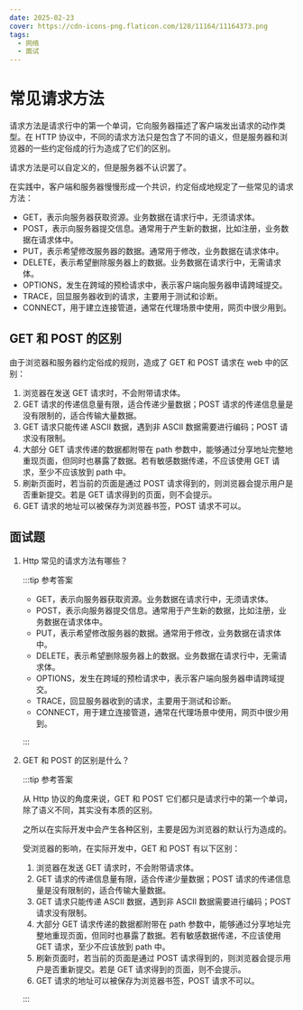 ```yaml
---
date: 2025-02-23
cover: https://cdn-icons-png.flaticon.com/128/11164/11164373.png
tags:
  - 网络
  - 面试
---
```


# 常见请求方法

请求方法是请求行中的第一个单词，它向服务器描述了客户端发出请求的动作类型。在 HTTP 协议中，不同的请求方法只是包含了不同的语义，但是服务器和浏览器的一些约定俗成的行为造成了它们的区别。

请求方法是可以自定义的，但是服务器不认识罢了。

在实践中，客户端和服务器慢慢形成一个共识，约定俗成地规定了一些常见的请求方法：

- GET，表示向服务器获取资源。业务数据在请求行中，无须请求体。
- POST，表示向服务器提交信息。通常用于产生新的数据，比如注册，业务数据在请求体中。
- PUT，表示希望修改服务器的数据。通常用于修改，业务数据在请求体中。
- DELETE，表示希望删除服务器上的数据。业务数据在请求行中，无需请求体。
- OPTIONS，发生在跨域的预检请求中，表示客户端向服务器申请跨域提交。
- TRACE，回显服务器收到的请求，主要用于测试和诊断。
- CONNECT，用于建立连接管道，通常在代理场景中使用，网页中很少用到。

## GET 和 POST 的区别

由于浏览器和服务器约定俗成的规则，造成了 GET 和 POST 请求在 web 中的区别：

1. 浏览器在发送 GET 请求时，不会附带请求体。
2. GET 请求的传递信息量有限，适合传递少量数据；POST 请求的传递信息量是没有限制的，适合传输大量数据。
3. GET 请求只能传递 ASCII 数据，遇到非 ASCII 数据需要进行编码；POST 请求没有限制。
4. 大部分 GET 请求传递的数据都附带在 path 参数中，能够通过分享地址完整地重现页面，但同时也暴露了数据。若有敏感数据传递，不应该使用 GET 请求，至少不应该放到 path 中。
5. 刷新页面时，若当前的页面是通过 POST 请求得到的，则浏览器会提示用户是否重新提交。若是 GET 请求得到的页面，则不会提示。
6. GET 请求的地址可以被保存为浏览器书签，POST 请求不可以。

## 面试题

1. Http 常见的请求方法有哪些？

   :::tip 参考答案

   - GET，表示向服务器获取资源。业务数据在请求行中，无须请求体。
   - POST，表示向服务器提交信息。通常用于产生新的数据，比如注册，业务数据在请求体中。
   - PUT，表示希望修改服务器的数据。通常用于修改，业务数据在请求体中。
   - DELETE，表示希望删除服务器上的数据。业务数据在请求行中，无需请求体。
   - OPTIONS，发生在跨域的预检请求中，表示客户端向服务器申请跨域提交。
   - TRACE，回显服务器收到的请求，主要用于测试和诊断。
   - CONNECT，用于建立连接管道，通常在代理场景中使用，网页中很少用到。

   :::

2. GET 和 POST 的区别是什么？

   :::tip 参考答案

   从 Http 协议的角度来说，GET 和 POST 它们都只是请求行中的第一个单词，除了语义不同，其实没有本质的区别。

   之所以在实际开发中会产生各种区别，主要是因为浏览器的默认行为造成的。

   受浏览器的影响，在实际开发中，GET 和 POST 有以下区别：

   1. 浏览器在发送 GET 请求时，不会附带请求体。
   2. GET 请求的传递信息量有限，适合传递少量数据；POST 请求的传递信息量是没有限制的，适合传输大量数据。
   3. GET 请求只能传递 ASCII 数据，遇到非 ASCII 数据需要进行编码；POST 请求没有限制。
   4. 大部分 GET 请求传递的数据都附带在 path 参数中，能够通过分享地址完整地重现页面，但同时也暴露了数据。若有敏感数据传递，不应该使用 GET 请求，至少不应该放到 path 中。
   5. 刷新页面时，若当前的页面是通过 POST 请求得到的，则浏览器会提示用户是否重新提交。若是 GET 请求得到的页面，则不会提示。
   6. GET 请求的地址可以被保存为浏览器书签，POST 请求不可以。

   :::
